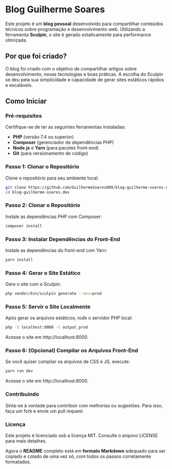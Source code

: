# Blog Guilherme Soares

Este projeto é um **blog pessoal** desenvolvido para compartilhar conteúdos técnicos sobre programação e desenvolvimento web. Utilizando a ferramenta **Sculpin**, o site é gerado estaticamente para performance otimizada.

## Por que foi criado?

O blog foi criado com o objetivo de compartilhar artigos sobre desenvolvimento, novas tecnologias e boas práticas. A escolha do Sculpin se deu pela sua simplicidade e capacidade de gerar sites estáticos rápidos e escaláveis.

## Como Iniciar

### Pré-requisitos

Certifique-se de ter as seguintes ferramentas instaladas:

- **PHP** (versão 7.4 ou superior)
- **Composer** (gerenciador de dependências PHP)
- **Node.js** e **Yarn** (para pacotes front-end)
- **Git** (para versionamento de código)

### Passo 1: Clonar o Repositório

Clone o repositório para seu ambiente local:

```bash
git clone https://github.com/GuilhermeSoares009/blog-guilherme-soares.dev.git
cd blog-guilherme-soares.dev
```

### Passo 2: Clonar o Repositório
Instale as dependências PHP com Composer:

```bash
composer install
```

### Passo 3: Instalar Dependências do Front-End
Instale as dependências do front-end com Yarn:

```bash
yarn install
```

### Passo 4: Gerar o Site Estático
Gere o site com o Sculpin:

```bash
php vendor/bin/sculpin generate --env=prod
```

### Passo 5: Servir o Site Localmente
Após gerar os arquivos estáticos, rode o servidor PHP local:

```bash
php -S localhost:8000 -t output_prod
```
Acesse o site em http://localhost:8000.


### Passo 6: (Opcional) Compilar os Arquivos Front-End
Se você quiser compilar os arquivos de CSS e JS, execute:

```bash
yarn run dev
```
Acesse o site em http://localhost:8000.


### Contribuindo
Sinta-se à vontade para contribuir com melhorias ou sugestões. Para isso, faça um fork e envie um pull request.


### Licença
Este projeto é licenciado sob a licença MIT. Consulte o arquivo LICENSE para mais detalhes.

Agora o **README** completo está em **formato Markdown** adequado para ser copiado e colado de uma vez só, com todos os passos corretamente formatados.



